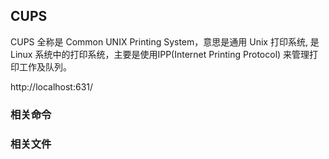 
## CUPS
CUPS 全称是 Common UNIX Printing System，意思是通用 Unix 打印系统, 是 Linux 系统中的打印系统，主要是使用IPP(Internet Printing Protocol)
来管理打印工作及队列。


http://localhost:631/

### 相关命令

### 相关文件
